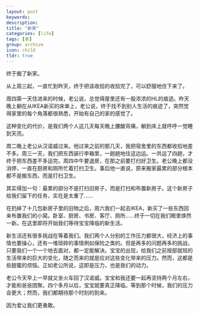 ```yaml
---
layout: post
keywords: 
description: 
title: "新家"
categories: [life]
tags: [家]
group: archive
icon: child
tldr: true
---
```


终于搬了新家。

从上周三起，一直忙到昨天，终于把该收拾的收拾完了，可以舒服地住下来了。

周四第一天住进来的时候，老公说，总觉得屋里还有一股浓浓的HL的痕迹。昨天晚上躺在从IKEA新买的床单上，老公说，终于找不到别人生活的痕迹了，突然觉得家里的每个角落都很熟悉，开始有自己的家的感觉了。

这种变化的代价，是我们两个人这几天每天晚上腰酸背痛，躺到床上就呼呼一觉睡到天亮。

周二晚上老公从汉诺威过来。他过来之前的那几天，我把宿舍里的东西都收拾地差不多。周三一天，我们把东西装行李箱里，一趟趟地往这边运。一共运了四趟，才终于把东西差不多运完。周四中午要退房，在那之前要打扫好卫生。老公晚上都没消停，一直在厨房和厕所忙着打扫卫生。事后他一直说，原来搬家最累的部分根本都不是搬东西，而是打扫卫生。

其实得加一句：最累的部分不是打扫旧房子，而是打扫和布置新房子。这个新房子给我们留下的任务，实在是太重了……

在扔掉了十几包新房子里的旧物之后，周六我们一起去IKEA，新买了一些东西回来布置我们的小窝。卧室、厨房、书房、客厅、厕所……终于一切在我们眼里焕然一新。在这里即将开始我们等待宝宝降临的新生活。

新生活还有很多挑战在等着我们。我们两个人分别的工作压力都很大，经济上的事情也要操心，还有一堆琐碎的事情例如保险之类的。但是再多的问题再多的挑战，只要我们一个一个地去面对，都一定能解决。宝宝的出现，给我们之前按部就班的生活带来的巨大的变化，随之而来的就是应对这些变化带来的压力。然而，这都是些甜蜜的烦恼。正如老公所说，这即是压力，也是我们的动力。

老公今天早上一早就又坐火车回了汉诺威。宝宝和我还要一起再坚持两个月左右，才能和爸爸团聚。四个多月以后，宝宝就要真正降临。等到那个时候，我们的压力会更大；然而，我们都期待那个时刻的到来。

因为爱让我们更勇敢。